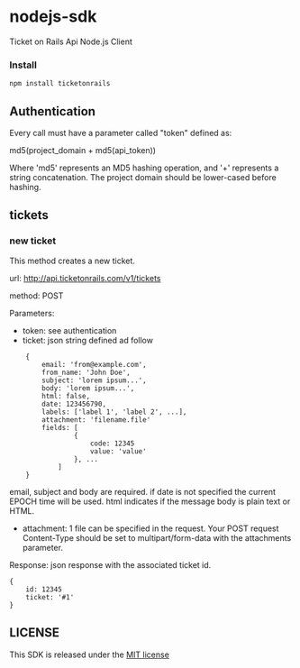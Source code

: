 nodejs-sdk
==============

Ticket on Rails Api Node.js Client

### Install

	npm install ticketonrails

## Authentication

Every call must have a parameter called "token" defined as:

md5(project_domain + md5(api_token))

Where 'md5' represents an MD5 hashing operation, and '+' represents a string concatenation. 
The project domain should be lower-cased before hashing.

## tickets

### new ticket
This method creates a new ticket.

url: http://api.ticketonrails.com/v1/tickets

method: POST

Parameters:

* token: see authentication
* ticket: json string defined ad follow

```
	{
		email: 'from@example.com',
		from_name: 'John Doe',
		subject: 'lorem ipsum...',
		body: 'lorem ipsum...',
		html: false,
		date: 123456790,
		labels: ['label 1', 'label 2', ...],
		attachment: 'filename.file'
		fields: [
				{
					code: 12345
					value: 'value'
				}, ...
			]
	}
```

email, subject and body are required. if date is not specified the current EPOCH time will be used.
html indicates if the message body is plain text or HTML.

* attachment: 1 file can be specified in the request. Your POST request Content-Type 
should be set to multipart/form-data with the attachments parameter.

Response: json response with the associated ticket id.

	{
		id: 12345
		ticket: '#1'
	}

## LICENSE

This SDK is released under the [MIT license](https://github.com/TicketOnRails/nodejs-sdk/blob/master/LICENSE)